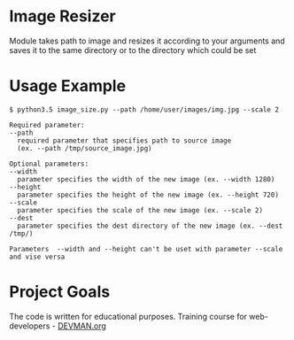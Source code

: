# Image Resizer

Module takes path to image and resizes it according to your arguments and saves it to the same directory or to the directory which could be set
# Usage Example
```
$ python3.5 image_size.py --path /home/user/images/img.jpg --scale 2

Required parameter:
--path
  required parameter that specifies path to source image
  (ex. --path /tmp/source_image.jpg)

Optional parameters:
--width
  parameter specifies the width of the new image (ex. --width 1280)
--height
  parameter specifies the height of the new image (ex. --height 720)
--scale
  parameter specifies the scale of the new image (ex. --scale 2)
--dest
  parameter specifies the dest directory of the new image (ex. --dest /tmp/)

Parameters  --width and --height can't be uset with parameter --scale and vise versa
```
# Project Goals

The code is written for educational purposes. Training course for web-developers - [DEVMAN.org](https://devman.org)
